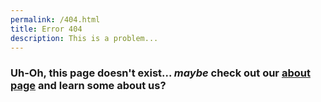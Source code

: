 ```yaml
---
permalink: /404.html
title: Error 404
description: This is a problem...
---
```


### Uh-Oh, this page doesn't exist... _maybe_ check out our [about page](/index.md) and learn some about us?

